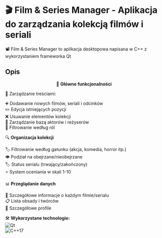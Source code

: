 # 🎬 Film & Series Manager - Aplikacja do zarządzania kolekcją filmów i seriali


📽️ Film & Series Manager to aplikacja desktopowa napisana w C++ z wykorzystaniem frameworka Qt


## Opis

<p align="center">
🌟 <strong>Główne funkcjonalności</strong>
</p>


🎥 Zarządzanie treściami:

➕ Dodawanie nowych filmów, seriali i odcinków<br>
✏️ Edycja istniejących pozycji<br>
❌ Usuwanie elementów kolekcji<br>
👥 Zarządzanie bazą aktorów i reżyserów<br>
🔄 Filtrowanie według ról



🔍 <strong>Organizacja kolekcji</strong><br>

🏷️ Filtrowanie według gatunku (akcja, komedia, horror itp.)<br>
👁️ Podział na obejrzane/nieobejrzane<br>
🏷️ Status serialu (trwający/zakończony)<br>
⭐ System oceniania w skali 1-10



📊 <strong>Przeglądanie danych</strong><br>

🔎 Szczegółowe informacje o każdym filmie/serialu<br>
📋 Lista obsady i twórców<br>
📝 Szczegółowe profile



🛠️ <strong>Wykorzystane technologie:</strong><br>
<img src="https://img.shields.io/badge/Qt-41CD52?style=for-the-badge&logo=qt&logoColor=white" alt="Qt"><br>
<img src="https://img.shields.io/badge/C++-00599C?style=for-the-badge&logo=c%2B%2B&logoColor=white" alt="C++17">

